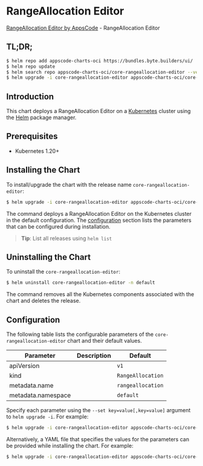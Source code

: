 # RangeAllocation Editor

[RangeAllocation Editor by AppsCode](https://appscode.com) - RangeAllocation Editor

## TL;DR;

```bash
$ helm repo add appscode-charts-oci https://bundles.byte.builders/ui/
$ helm repo update
$ helm search repo appscode-charts-oci/core-rangeallocation-editor --version=v0.10.0
$ helm upgrade -i core-rangeallocation-editor appscode-charts-oci/core-rangeallocation-editor -n default --create-namespace --version=v0.10.0
```

## Introduction

This chart deploys a RangeAllocation Editor on a [Kubernetes](http://kubernetes.io) cluster using the [Helm](https://helm.sh) package manager.

## Prerequisites

- Kubernetes 1.20+

## Installing the Chart

To install/upgrade the chart with the release name `core-rangeallocation-editor`:

```bash
$ helm upgrade -i core-rangeallocation-editor appscode-charts-oci/core-rangeallocation-editor -n default --create-namespace --version=v0.10.0
```

The command deploys a RangeAllocation Editor on the Kubernetes cluster in the default configuration. The [configuration](#configuration) section lists the parameters that can be configured during installation.

> **Tip**: List all releases using `helm list`

## Uninstalling the Chart

To uninstall the `core-rangeallocation-editor`:

```bash
$ helm uninstall core-rangeallocation-editor -n default
```

The command removes all the Kubernetes components associated with the chart and deletes the release.

## Configuration

The following table lists the configurable parameters of the `core-rangeallocation-editor` chart and their default values.

|     Parameter      | Description |           Default            |
|--------------------|-------------|------------------------------|
| apiVersion         |             | <code>v1</code>              |
| kind               |             | <code>RangeAllocation</code> |
| metadata.name      |             | <code>rangeallocation</code> |
| metadata.namespace |             | <code>default</code>         |


Specify each parameter using the `--set key=value[,key=value]` argument to `helm upgrade -i`. For example:

```bash
$ helm upgrade -i core-rangeallocation-editor appscode-charts-oci/core-rangeallocation-editor -n default --create-namespace --version=v0.10.0 --set apiVersion=v1
```

Alternatively, a YAML file that specifies the values for the parameters can be provided while
installing the chart. For example:

```bash
$ helm upgrade -i core-rangeallocation-editor appscode-charts-oci/core-rangeallocation-editor -n default --create-namespace --version=v0.10.0 --values values.yaml
```

